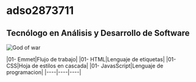 # adso2873711

## Tecnólogo en Análisis y Desarrollo de Software

![God of war](https://cdn.atomix.vg/wp-content/uploads/2023/09/goku.jpg)

|01- Emmet|Flujo de trabajo|
|01- HTML|Lenguaje de etiquetas|
|01- CSS|Hoja de estilos en cascada|
|01- JavasScript|Lenguaje de programacion|
|----|----|----|









